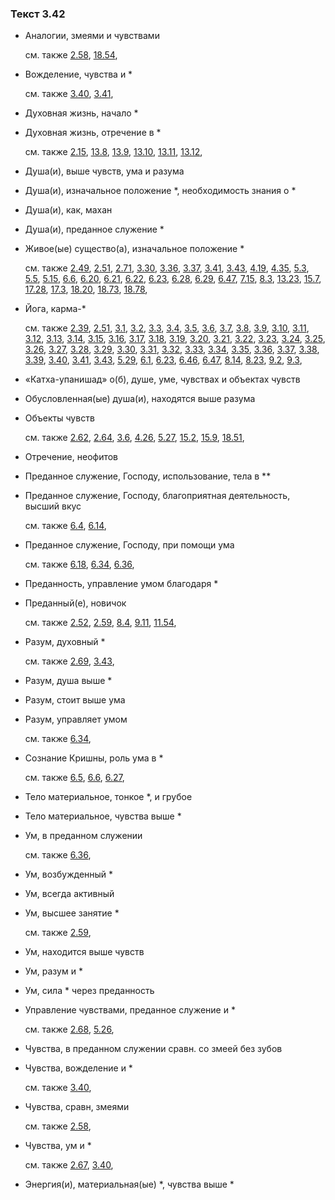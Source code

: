 ### Текст 3.42
	
- Аналогии, змеями и чувствами

	см. также  [2.58](../02/0258.md),  [18.54](../18/1854.md), 
	
- Вожделение, чувства и \*

	см. также  [3.40](../03/0340.md),  [3.41](../03/0341.md), 
	
- Духовная жизнь, начало \*

	
- Духовная жизнь, отречение в \*

	см. также  [2.15](../02/0215.md),  [13.8](../13/1308.md),  [13.9](../13/1309.md),  [13.10](../13/1310.md),  [13.11](../13/1311.md),  [13.12](../13/1312.md), 
	
- Душа(и), выше чувств, ума и разума

	
- Душа(и), изначальное положение \*, необходимость знания о \*

	
- Душа(и), как, махан

	
- Душа(и), преданное служение \*

	
- Живое(ые) существо(а), изначальное положение \*

	см. также  [2.49](../02/0249.md),  [2.51](../02/0251.md),  [2.71](../02/0271.md),  [3.30](../03/0330.md),  [3.36](../03/0336.md),  [3.37](../03/0337.md),  [3.41](../03/0341.md),  [3.43](../03/0343.md),  [4.19](../04/0419.md),  [4.35](../04/0435.md),  [5.3](../05/0503.md),  [5.5](../05/0505.md),  [5.15](../05/0515.md),  [6.6](../06/0606.md),  [6.20](../06/0620.md),  [6.21](../06/0621.md),  [6.22](../06/0622.md),  [6.23](../06/0623.md),  [6.28](../06/0628.md),  [6.29](../06/0629.md),  [6.47](../06/0647.md),  [7.15](../07/0715.md),  [8.3](../08/0803.md),  [13.23](../13/1323.md),  [15.7](../15/1507.md),  [17.28](../17/1728.md),  [17.3](../17/1703.md),  [18.20](../18/1820.md),  [18.73](../18/1873.md),  [18.78](../18/1878.md), 
	
- Йога, карма-\*

	см. также  [2.39](../02/0239.md),  [2.51](../02/0251.md),  [3.1](../03/0301.md),  [3.2](../03/0302.md),  [3.3](../03/0303.md),  [3.4](../03/0304.md),  [3.5](../03/0305.md),  [3.6](../03/0306.md),  [3.7](../03/0307.md),  [3.8](../03/0308.md),  [3.9](../03/0309.md),  [3.10](../03/0310.md),  [3.11](../03/0311.md),  [3.12](../03/0312.md),  [3.13](../03/0313.md),  [3.14](../03/0314.md),  [3.15](../03/0315.md),  [3.16](../03/0316.md),  [3.17](../03/0317.md),  [3.18](../03/0318.md),  [3.19](../03/0319.md),  [3.20](../03/0320.md),  [3.21](../03/0321.md),  [3.22](../03/0322.md),  [3.23](../03/0323.md),  [3.24](../03/0324.md),  [3.25](../03/0325.md),  [3.26](../03/0326.md),  [3.27](../03/0327.md),  [3.28](../03/0328.md),  [3.29](../03/0329.md),  [3.30](../03/0330.md),  [3.31](../03/0331.md),  [3.32](../03/0332.md),  [3.33](../03/0333.md),  [3.34](../03/0334.md),  [3.35](../03/0335.md),  [3.36](../03/0336.md),  [3.37](../03/0337.md),  [3.38](../03/0338.md),  [3.39](../03/0339.md),  [3.40](../03/0340.md),  [3.41](../03/0341.md),  [3.43](../03/0343.md),  [5.29](../05/0529.md),  [6.1](../06/0601.md),  [6.23](../06/0623.md),  [6.46](../06/0646.md),  [6.47](../06/0647.md),  [8.14](../08/0814.md),  [8.23](../08/0823.md),  [9.2](../09/0902.md),  [9.3](../09/0903.md), 
	
- «Катха-упанишад» о(б), душе, уме, чувствах и объектах чувств

	
- Обусловленная(ые) душа(и), находятся выше разума

	
- Объекты чувств

	см. также  [2.62](../02/0262.md),  [2.64](../02/0264.md),  [3.6](../03/0306.md),  [4.26](../04/0426.md),  [5.27](../05/0527.md),  [15.2](../15/1502.md),  [15.9](../15/1509.md),  [18.51](../18/1851.md), 
	
- Отречение, неофитов

	
- Преданное служение, Господу, использование, тела в \*\*

	
- Преданное служение, Господу, благоприятная деятельность, высший вкус

	см. также  [6.4](../06/0604.md),  [6.14](../06/0614.md), 
	
- Преданное служение, Господу, при помощи ума

	см. также  [6.18](../06/0618.md),  [6.34](../06/0634.md),  [6.36](../06/0636.md), 
	
- Преданность, управление умом благодаря \*

	
- Преданный(е), новичок

	см. также  [2.52](../02/0252.md),  [2.59](../02/0259.md),  [8.4](../08/0804.md),  [9.11](../09/0911.md),  [11.54](../11/1154.md), 
	
- Разум, духовный \*

	см. также  [2.69](../02/0269.md),  [3.43](../03/0343.md), 
	
- Разум, душа выше \*

	
- Разум, стоит выше ума

	
- Разум, управляет умом

	см. также  [6.34](../06/0634.md), 
	
- Сознание Кришны, роль ума в \*

	см. также  [6.5](../06/0605.md),  [6.6](../06/0606.md),  [6.27](../06/0627.md), 
	
- Тело материальное, тонкое \*, и грубое

	
- Тело материальное, чувства выше \*

	
- Ум, в преданном служении

	см. также  [6.36](../06/0636.md), 
	
- Ум, возбужденный \*

	
- Ум, всегда активный

	
- Ум, высшее занятие \*

	см. также  [2.59](../02/0259.md), 
	
- Ум, находится выше чувств

	
- Ум, разум и \*

	
- Ум, сила \* через преданность

	
- Управление чувствами, преданное служение и \*

	см. также  [2.68](../02/0268.md),  [5.26](../05/0526.md), 
	
- Чувства, в преданном служении сравн. со змеей без зубов

	
- Чувства, вожделение и \*

	см. также  [3.40](../03/0340.md), 
	
- Чувства, сравн, змеями

	см. также  [2.58](../02/0258.md), 
	
- Чувства, ум и \*

	см. также  [2.67](../02/0267.md),  [3.40](../03/0340.md), 
	
- Энергия(и), материальная(ые) \*, чувства выше \*

